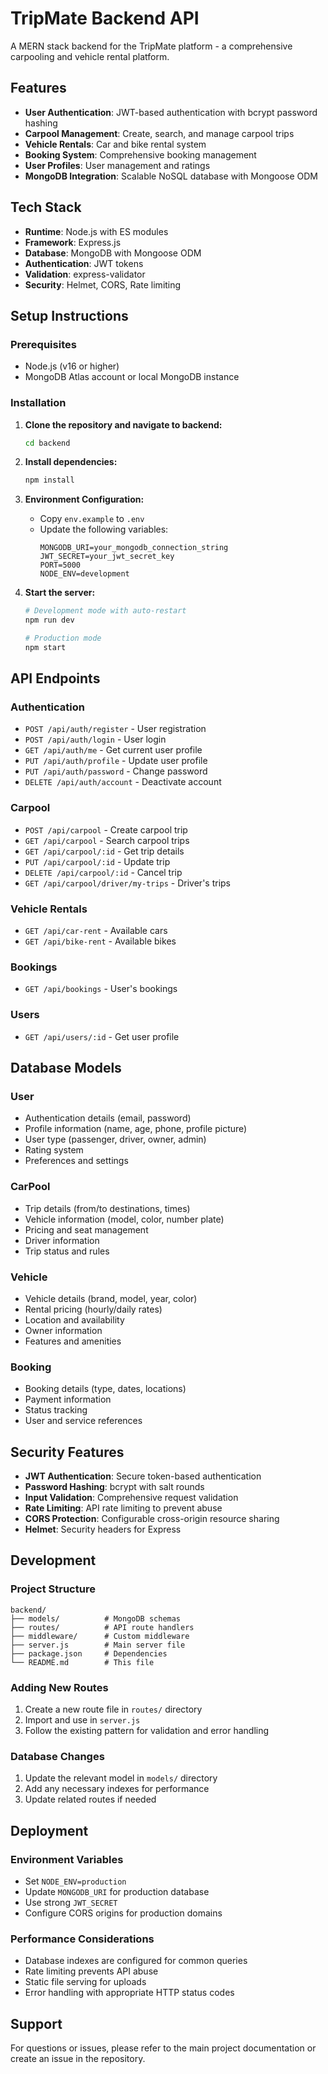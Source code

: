 # TripMate Backend API

A MERN stack backend for the TripMate platform - a comprehensive carpooling and vehicle rental platform.

## Features

- **User Authentication**: JWT-based authentication with bcrypt password hashing
- **Carpool Management**: Create, search, and manage carpool trips
- **Vehicle Rentals**: Car and bike rental system
- **Booking System**: Comprehensive booking management
- **User Profiles**: User management and ratings
- **MongoDB Integration**: Scalable NoSQL database with Mongoose ODM

## Tech Stack

- **Runtime**: Node.js with ES modules
- **Framework**: Express.js
- **Database**: MongoDB with Mongoose ODM
- **Authentication**: JWT tokens
- **Validation**: express-validator
- **Security**: Helmet, CORS, Rate limiting

## Setup Instructions

### Prerequisites

- Node.js (v16 or higher)
- MongoDB Atlas account or local MongoDB instance

### Installation

1. **Clone the repository and navigate to backend:**
   ```bash
   cd backend
   ```

2. **Install dependencies:**
   ```bash
   npm install
   ```

3. **Environment Configuration:**
   - Copy `env.example` to `.env`
   - Update the following variables:
     ```env
     MONGODB_URI=your_mongodb_connection_string
     JWT_SECRET=your_jwt_secret_key
     PORT=5000
     NODE_ENV=development
     ```

4. **Start the server:**
   ```bash
   # Development mode with auto-restart
   npm run dev
   
   # Production mode
   npm start
   ```

## API Endpoints

### Authentication
- `POST /api/auth/register` - User registration
- `POST /api/auth/login` - User login
- `GET /api/auth/me` - Get current user profile
- `PUT /api/auth/profile` - Update user profile
- `PUT /api/auth/password` - Change password
- `DELETE /api/auth/account` - Deactivate account

### Carpool
- `POST /api/carpool` - Create carpool trip
- `GET /api/carpool` - Search carpool trips
- `GET /api/carpool/:id` - Get trip details
- `PUT /api/carpool/:id` - Update trip
- `DELETE /api/carpool/:id` - Cancel trip
- `GET /api/carpool/driver/my-trips` - Driver's trips

### Vehicle Rentals
- `GET /api/car-rent` - Available cars
- `GET /api/bike-rent` - Available bikes

### Bookings
- `GET /api/bookings` - User's bookings

### Users
- `GET /api/users/:id` - Get user profile

## Database Models

### User
- Authentication details (email, password)
- Profile information (name, age, phone, profile picture)
- User type (passenger, driver, owner, admin)
- Rating system
- Preferences and settings

### CarPool
- Trip details (from/to destinations, times)
- Vehicle information (model, color, number plate)
- Pricing and seat management
- Driver information
- Trip status and rules

### Vehicle
- Vehicle details (brand, model, year, color)
- Rental pricing (hourly/daily rates)
- Location and availability
- Owner information
- Features and amenities

### Booking
- Booking details (type, dates, locations)
- Payment information
- Status tracking
- User and service references

## Security Features

- **JWT Authentication**: Secure token-based authentication
- **Password Hashing**: bcrypt with salt rounds
- **Input Validation**: Comprehensive request validation
- **Rate Limiting**: API rate limiting to prevent abuse
- **CORS Protection**: Configurable cross-origin resource sharing
- **Helmet**: Security headers for Express

## Development

### Project Structure
```
backend/
├── models/          # MongoDB schemas
├── routes/          # API route handlers
├── middleware/      # Custom middleware
├── server.js        # Main server file
├── package.json     # Dependencies
└── README.md        # This file
```

### Adding New Routes

1. Create a new route file in `routes/` directory
2. Import and use in `server.js`
3. Follow the existing pattern for validation and error handling

### Database Changes

1. Update the relevant model in `models/` directory
2. Add any necessary indexes for performance
3. Update related routes if needed

## Deployment

### Environment Variables
- Set `NODE_ENV=production`
- Update `MONGODB_URI` for production database
- Use strong `JWT_SECRET`
- Configure CORS origins for production domains

### Performance Considerations
- Database indexes are configured for common queries
- Rate limiting prevents API abuse
- Static file serving for uploads
- Error handling with appropriate HTTP status codes

## Support

For questions or issues, please refer to the main project documentation or create an issue in the repository.
